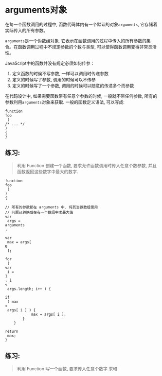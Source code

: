 # arguments对象

在每一个函数调用的过程中, 函数代码体内有一个默认的对象`arguments`, 它存储着实际传入的所有参数。

`arguments`是一个伪数组对象. 它表示在函数调用的过程中传入的所有参数的集合。在函数调用过程中不规定参数的个数与类型, 可以使得函数调用变得非常灵活性。

JavaScript中的函数并没有规定必须如何传参：

1. 定义函数的时候不写参数, 一样可以调用时传递参数
2. 定义的时候写了参数, 调用的时候可以不传参
3. 定义的时候写了一个参数, 调用的时候可以随意的传递多个而参数

在代码设计中, 如果需要函数带有任意个参数的时候, 一般就不带任何参数, 所有的参数利用`arguments`对象来获取. 一般的函数定义语法, 可以写成:

```text
function
foo
 (
/* ... */
) 
{
}
```

## 练习: <a id="&#x7EC3;&#x4E60;"></a>

> 利用 Function 创建一个函数, 要求允许函数调用时传入任意个数参数, 并且函数返回这些数字中最大的数字.

```text
function
foo
 (
) 
{

// 所有的参数都在 arguments 中. 将其当做数组使用
// 问题已转换成在有一个数组中求最大值
var
 args = 
arguments
;

var
 max = args[ 
0
 ];

for
 ( 
var
 i = 
1
; i 
<
 args.length; i++ ) {

if
 ( max 
<
 args[ i ] ) {
            max = args[ i ];
        }
    }

return
 max;
}
```

## 练习: <a id="&#x7EC3;&#x4E60;"></a>

> 利用 Function 写一个函数, 要求传入任意个数字 求和


